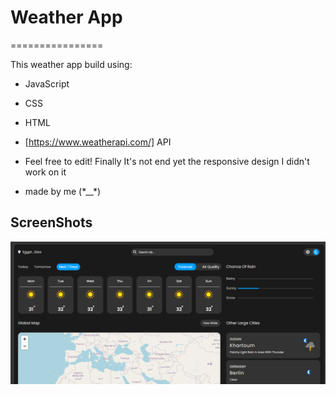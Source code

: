 # Weather App

================

This weather app build using:

* JavaScript
* CSS
* HTML
* [https://www.weatherapi.com/] API

* Feel free to edit! Finally It's not end yet the responsive design I didn't work on it
* made by me (\*__\*)

## ScreenShots
![How the site look like](./screenshot/Screenshot%202.png)
